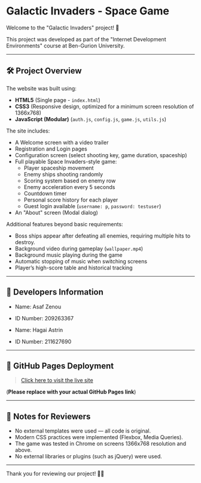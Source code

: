 # Galactic Invaders - Space Game

Welcome to the "Galactic Invaders" project! 🚀

This project was developed as part of the "Internet Development Environments" course at Ben-Gurion University.

---

## 🛠️ Project Overview

The website was built using:
- **HTML5** (Single page - `index.html`)
- **CSS3** (Responsive design, optimized for a minimum screen resolution of 1366x768)
- **JavaScript (Modular)** (`auth.js`, `config.js`, `game.js`, `utils.js`)

The site includes:
- A Welcome screen with a video trailer
- Registration and Login pages
- Configuration screen (select shooting key, game duration, spaceship)
- Full playable Space Invaders-style game:
  - Player spaceship movement
  - Enemy ships shooting randomly
  - Scoring system based on enemy row
  - Enemy acceleration every 5 seconds
  - Countdown timer
  - Personal score history for each player
  - Guest login available (`username: p`, `password: testuser`)
- An "About" screen (Modal dialog)

Additional features beyond basic requirements:
- Boss ships appear after defeating all enemies, requiring multiple hits to destroy.
- Background video during gameplay (`wallpaper.mp4`)
- Background music playing during the game
- Automatic stopping of music when switching screens
- Player’s high-score table and historical tracking

---

## 👥 Developers Information

- Name: Asaf Zenou
- ID Number: 209263367
  
- Name: Hagai Astrin
- ID Number: 211627690

---

## 🔗 GitHub Pages Deployment

> [Click here to visit the live site](https://wed-2023.github.io/assignment2-209263367_211627690/)

(**Please replace with your actual GitHub Pages link**)

---

## 💬 Notes for Reviewers

- No external templates were used — all code is original.
- Modern CSS practices were implemented (Flexbox, Media Queries).
- The game was tested in Chrome on screens 1366x768 resolution and above.
- No external libraries or plugins (such as jQuery) were used.

---

Thank you for reviewing our project! 🙏🚀
